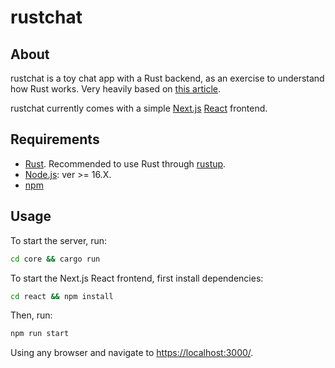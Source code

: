 # rustchat

## About
rustchat is a toy chat app with a Rust backend, as an exercise to understand how Rust works. Very heavily based on [this article](https://outcrawl.com/rust-react-realtime-chat).

rustchat currently comes with a simple [Next.js](https://nextjs.org/) [React](https://react.dev/) frontend.

## Requirements
- [Rust](https://www.rust-lang.org/). Recommended to use Rust through [rustup](https://rustup.rs/).
- [Node.js](https://nodejs.org/): ver >= 16.X.
- [npm](https://www.npmjs.com/)

## Usage
To start the server, run:
```sh
cd core && cargo run
```
To start the Next.js React frontend, first install dependencies:
```sh
cd react && npm install
```
Then, run:
```sh
npm run start
```
Using any browser and navigate to <https://localhost:3000/>.
